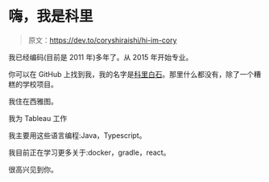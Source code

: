 # 嗨，我是科里

> 原文：<https://dev.to/coryshiraishi/hi-im-cory>

我已经编码(目前是 2011 年)多年了。从 2015 年开始专业。

你可以在 GitHub 上找到我，我的名字是[科里白石](https://github.com/CoryShiraishi)。那里什么都没有，除了一个糟糕的学校项目。

我住在西雅图。

我为 Tableau 工作

我主要用这些语言编程:Java，Typescript。

我目前正在学习更多关于:docker，gradle，react。

很高兴见到你。
